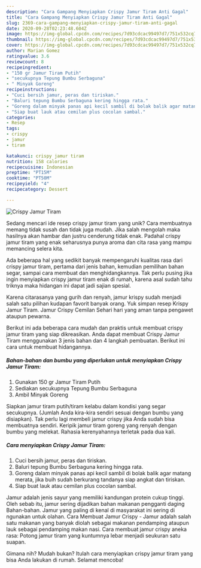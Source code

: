 ```yaml
---
description: "Cara Gampang Menyiapkan Crispy Jamur Tiram Anti Gagal"
title: "Cara Gampang Menyiapkan Crispy Jamur Tiram Anti Gagal"
slug: 2369-cara-gampang-menyiapkan-crispy-jamur-tiram-anti-gagal
date: 2020-09-28T02:23:48.604Z
image: https://img-global.cpcdn.com/recipes/7d93cdcac99497d7/751x532cq70/crispy-jamur-tiram-foto-resep-utama.jpg
thumbnail: https://img-global.cpcdn.com/recipes/7d93cdcac99497d7/751x532cq70/crispy-jamur-tiram-foto-resep-utama.jpg
cover: https://img-global.cpcdn.com/recipes/7d93cdcac99497d7/751x532cq70/crispy-jamur-tiram-foto-resep-utama.jpg
author: Marian Gomez
ratingvalue: 3.6
reviewcount: 8
recipeingredient:
- "150 gr Jamur Tiram Putih"
- "secukupnya Tepung Bumbu Serbaguna"
- " Minyak Goreng"
recipeinstructions:
- "Cuci bersih jamur, peras dan tiriskan."
- "Baluri tepung Bumbu Serbaguna kering hingga rata."
- "Goreng dalam minyak panas api kecil sambil di bolak balik agar matang merata, jika buih sudah berkurang tandanya siap angkat dan tiriskan."
- "Siap buat lauk atau cemilan plus cocolan sambal."
categories:
- Resep
tags:
- crispy
- jamur
- tiram

katakunci: crispy jamur tiram 
nutrition: 158 calories
recipecuisine: Indonesian
preptime: "PT15M"
cooktime: "PT50M"
recipeyield: "4"
recipecategory: Dessert

---
```



![Crispy Jamur Tiram](https://img-global.cpcdn.com/recipes/7d93cdcac99497d7/751x532cq70/crispy-jamur-tiram-foto-resep-utama.jpg)

Sedang mencari ide resep crispy jamur tiram yang unik? Cara membuatnya memang tidak susah dan tidak juga mudah. Jika salah mengolah maka hasilnya akan hambar dan justru cenderung tidak enak. Padahal crispy jamur tiram yang enak seharusnya punya aroma dan cita rasa yang mampu memancing selera kita.

Ada beberapa hal yang sedikit banyak mempengaruhi kualitas rasa dari crispy jamur tiram, pertama dari jenis bahan, kemudian pemilihan bahan segar, sampai cara membuat dan menghidangkannya. Tak perlu pusing jika ingin menyiapkan crispy jamur tiram enak di rumah, karena asal sudah tahu triknya maka hidangan ini dapat jadi sajian spesial.

Karena citarasanya yang gurih dan renyah, jamur krispy sudah menjadi salah satu pilihan kudapan favorit banyak orang. Yuk simpan resep Krispy Jamur Tiram. Jamur Crispy Cemilan Sehari hari yang aman tanpa pengawet ataupun pewarna.


Berikut ini ada beberapa cara mudah dan praktis untuk membuat crispy jamur tiram yang siap dikreasikan. Anda dapat membuat Crispy Jamur Tiram menggunakan 3 jenis bahan dan 4 langkah pembuatan. Berikut ini cara untuk membuat hidangannya.

<!--inarticleads1-->

##### Bahan-bahan dan bumbu yang diperlukan untuk menyiapkan Crispy Jamur Tiram:

1. Gunakan 150 gr Jamur Tiram Putih
1. Sediakan secukupnya Tepung Bumbu Serbaguna
1. Ambil  Minyak Goreng


Siapkan jamur tiram putih/tiram kelabu dalam kondisi yang segar secukupnya. (Jumlah Anda kira-kira sendiri sesuai dengan bumbu yang disiapkan). Tak perlu lagi membeli jamur crispy jika Anda sudah bisa membuatnya sendiri. Keripik jamur tiram goreng yang renyah dengan bumbu yang melekat. Rahasia kerenyahannya terletak pada dua kali. 

<!--inarticleads2-->

##### Cara menyiapkan Crispy Jamur Tiram:

1. Cuci bersih jamur, peras dan tiriskan.
1. Baluri tepung Bumbu Serbaguna kering hingga rata.
1. Goreng dalam minyak panas api kecil sambil di bolak balik agar matang merata, jika buih sudah berkurang tandanya siap angkat dan tiriskan.
1. Siap buat lauk atau cemilan plus cocolan sambal.


Jamur adalah jenis sayur yang memiliki kandungan protein cukup tinggi. Oleh sebab itu, jamur sering dijadikan bahan makanan pengganti daging Bahan-bahan. Jamur yang paling di kenal di masyarakat ini sering di ngunakan untuk olahan. Cara Membuat Jamur Crispy - Jamur adalah salah satu makanan yang banyak diolah sebagai makanan pendamping ataupun lauk sebagai pendamping makan nasi. Cara membuat jamur crispy aneka rasa: Potong jamur tiram yang kuntumnya lebar menjadi seukuran satu suapan. 

Gimana nih? Mudah bukan? Itulah cara menyiapkan crispy jamur tiram yang bisa Anda lakukan di rumah. Selamat mencoba!
